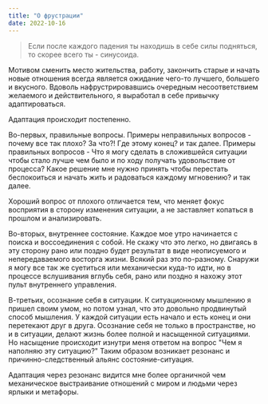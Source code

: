 ```yaml
---
title: "О фрустрации"
date: 2022-10-16
---
```


> Если после каждого падения ты находишь в себе силы подняться, то скорее всего ты - синусоида.

Мотивом сменить место жительства, работу, закончить старые и начать новые отношения всегда является ожидание чего-то лучшего, большего и вкусного. Вдоволь нафрустрировавшись очередным несоответствием желаемого и действительного, я выработал в себе привычку адаптироваться.

Адаптация происходит постепенно.

Во-первых, правильные вопросы. Примеры неправильных вопросов - почему все так плохо? За что?! Где этому конец? и так далее.
Примеры правильных вопросов - Что я могу сделать в сложившейся ситуации чтобы стало лучше чем было и по ходу получать удовольствие от процесса? Какое решение мне нужно принять чтобы перестать беспокоиться и начать жить и радоваться каждому мгновению? и так далее.

Хороший вопрос от плохого отличается тем, что меняет фокус восприятия в сторону изменения ситуации, а не заставляет копаться в прошлом и анализировать.

Во-вторых, внутреннее состояние. Каждое мое утро начинается с поиска и воссоединения с собой. Не скажу что это легко, но двигаясь в эту сторону рано или поздно будет результат в виде неописуемого и непередаваемого восторга жизни. Всякий раз это по-разному. Снаружи я могу все так же суетиться или механически куда-то идти, но в процессе вслушивания вглубь себя, рано или поздно я нахожу этот пульт внутреннего управления.

В-третьих, осознание себя в ситуации. К ситуационному мышлению я пришел своим умом, но потом узнал, что это довольно продвинутый способ мышления. У каждой ситуации есть начало и есть конец и они перетекают друг в друга. Осознание себя не только в пространстве, но и в ситуации, делают жизнь более полной и насыщенной ситуациями. Но насыщение происходит изнутри меня ответом на вопрос "Чем я наполняю эту ситуацию?" Таким образом возникает резонанс и причинно-следственный альянс состояние-ситуация.

Адаптация через резонанс видится мне более органичной чем механическое выстраивание отношений с миром и людьми через ярлыки и метафоры.